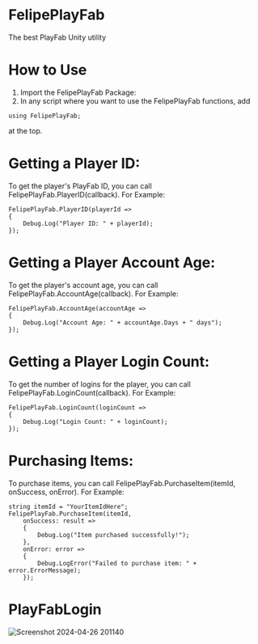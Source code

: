 # FelipePlayFab
The best PlayFab Unity utility

# How to Use
1. Import the FelipePlayFab Package:
2. In any script where you want to use the FelipePlayFab functions, add
```
using FelipePlayFab;
```
at the top.

# Getting a Player ID:
To get the player's PlayFab ID, you can call FelipePlayFab.PlayerID(callback).
For Example:
```
FelipePlayFab.PlayerID(playerId =>
{
    Debug.Log("Player ID: " + playerId);
});
```

# Getting a Player Account Age:
To get the player's account age, you can call FelipePlayFab.AccountAge(callback).
For Example:
```
FelipePlayFab.AccountAge(accountAge =>
{
    Debug.Log("Account Age: " + accountAge.Days + " days");
});
```
# Getting a Player Login Count:
To get the number of logins for the player, you can call FelipePlayFab.LoginCount(callback).
For Example:
```
FelipePlayFab.LoginCount(loginCount =>
{
    Debug.Log("Login Count: " + loginCount);
});

```
# Purchasing Items:
To purchase items, you can call FelipePlayFab.PurchaseItem(itemId, onSuccess, onError).
For Example:
```
string itemId = "YourItemIdHere";
FelipePlayFab.PurchaseItem(itemId, 
    onSuccess: result =>
    {
        Debug.Log("Item purchased successfully!");
    },
    onError: error =>
    {
        Debug.LogError("Failed to purchase item: " + error.ErrorMessage);
    });

```

# PlayFabLogin

![Screenshot 2024-04-26 201140](https://github.com/felipedev404/FelipePlayFab/assets/166157806/2c6c0ddc-e4e4-47c5-86ed-273aa2977ccf)

